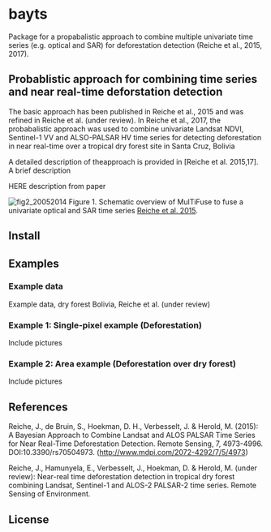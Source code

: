 # bayts

Package for a propabalistic approach to combine multiple univariate time series (e.g. optical and SAR) for deforestation detection (Reiche et al., 2015, 2017). 

## Probablistic approach for combining time series and near real-time deforstation detection
The basic approach has been published in Reiche et al., 2015 and was refined in Reiche et al. (under review). In Reiche et al., 2017, the probabalistic approach was used to combine univariate Landsat NDVI, Sentinel-1 VV and ALSO-PALSAR HV time series for detecting deforestation in near real-time over a tropical dry forest site in Santa Cruz, Bolivia 

A detailed description of theapproach is provided in [Reiche et al. 2015,17]. A brief description 

HERE description from paper



![fig2_20052014](https://cloud.githubusercontent.com/assets/6399980/7251311/77775dc4-e82a-11e4-8b6b-083cc9051fb8.jpg)
Figure 1. Schematic overview of MulTiFuse to fuse a univariate optical and SAR time series [Reiche et al. 2015](http://www.sciencedirect.com/science/article/pii/S0034425714003885).

## Install

## Examples 

### Example data

Example data, dry forest Bolivia, Reiche et al. (under review)

### Example 1: Single-pixel example (Deforestation)

Include pictures

### Example 2: Area example (Deforestation over dry forest)

Include pictures

## References
Reiche, J., de Bruin, S., Hoekman, D. H., Verbesselt, J. & Herold, M. (2015): A Bayesian Approach to Combine Landsat and ALOS PALSAR Time Series for Near Real-Time Deforestation Detection. Remote Sensing, 7, 4973-4996. DOI:10.3390/rs70504973. (http://www.mdpi.com/2072-4292/7/5/4973)

Reiche, J., Hamunyela, E., Verbesselt, J., Hoekman, D. & Herold, M. (under review): Near-real time deforestation detection in tropical dry forest combining Landsat, Sentinel-1 and ALOS-2 PALSAR-2 time series. Remote Sensing of Environment. 

## License

